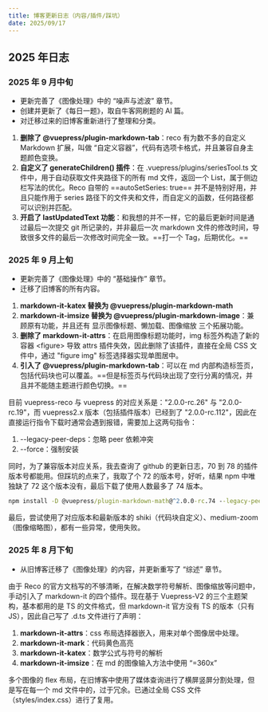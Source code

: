 ```yaml
---
title: 博客更新日志（内容/插件/踩坑）
date: 2025/09/17
---
```


## 2025 年日志

### 2025 年 9 月中旬

- 更新完善了《图像处理》中的 “噪声与滤波” 章节。
- 创建并更新了《每日一题》，取自牛客网刷题的 AI 篇。
- 对迁移过来的旧博客重新进行了整理和分类。

1. **删除了 @vuepress/plugin-markdown-tab**：reco 有为数不多的自定义 Markdown 扩展，叫做 “自定义容器”，代码有选项卡格式，并且兼容自身主题颜色变换。
2. **自定义了 generateChildren() 插件**：在 .vuepress/plugins/seriesTool.ts 文件中，用于自动获取文件夹路径下的所有 md 文件，返回一个 List，属于侧边栏写法的优化。Reco 自带的 ==autoSetSeries: true== 并不是特别好用，并且只能作用于 series 路径下的文件夹和文件，而自定义的函数，任何路径都可以识别并匹配。
3. **开启了 lastUpdatedText 功能**：和我想的并不一样，它的最后更新时间是通过最后一次提交 git 所记录的，并非最后一次 markdown 文件的修改时间，导致很多文件的最后一次修改时间完全一致。==打一个 Tag，后期优化。==

### 2025 年 9 月上旬

- 更新完善了《图像处理》中的 “基础操作” 章节。
- 迁移了旧博客的所有内容。

1. **markdown-it-katex 替换为 @vuepress/plugin-markdown-math**
2. **markdown-it-imsize 替换为 @vuepress/plugin-markdown-image**：兼顾原有功能，并且还有 显示图像标题、懒加载、图像缩放 三个拓展功能。
3. **删除了 markdown-it-attrs**：在启用图像标题功能时，img 标签外构造了新的容器 <figure\> 导致 attrs 插件失效，因此删除了该插件，直接在全局 CSS 文件中，通过 "figure img" 标签选择器实现单图居中。
4. **引入了 @vuepress/plugin-markdown-tab**：可以在 md 内部构造标签页，包括代码块也可以覆盖。==但是标签页与代码块出现了空行分离的情况，并且并不能随主题进行颜色切换。==

目前 vuepress-reco 与 vuepress 的对应关系是："2.0.0-rc.26" 与 "2.0.0-rc.19"，而 vuepress2.x 版本（包括插件版本）已经到了 "2.0.0-rc.112"，因此在直接运行指令下载时通常会遇到报错，需要加上这两句指令：

1. --legacy-peer-deps：忽略 peer 依赖冲突
2. --force：强制安装

同时，为了兼容版本对应关系，我去查询了 github 的更新日志，70 到 78 的插件版本号都能用。但踩坑的点来了，我取了个 72 的版本号，好听，结果 npm 中唯独缺了 72 这个版本没有，最后下载了使用人数最多了 74 版本。

```cmd
npm install -D @vuepress/plugin-markdown-math@^2.0.0-rc.74 --legacy-peer-deps --force
```

最后，尝试使用了对应版本和最新版本的 shiki（代码块自定义）、medium-zoom（图像缩略图），都有一些异常，使用失败。

### 2025 年 8 月下旬

- 从旧博客迁移了《图像处理》的内容，并更新重写了 “综述” 章节。

由于 Reco 的官方文档写的不够清晰，在解决数学符号解析、图像缩放等问题中，手动引入了 markdown-it 的四个插件。现在基于 Vuepress-V2 的三个主题架构，基本都用的是 TS 的文件格式，但 markdown-it 官方没有 TS 的版本（只有 JS），因此自己写了 .d.ts 文件进行了声明：

1. **markdown-it-attrs**：css 布局选择器嵌入，用来对单个图像居中处理。
2. **markdown-it-mark**：代码黄色高亮
3. **markdown-it-katex**：数学公式与符号的解析
4. **markdown-it-imsize**：在 md 的图像输入方法中使用 “=360x”

多个图像的 flex 布局，在旧博客中使用了媒体查询进行了横屏竖屏分割处理，但是写在每一个 md 文件中的，过于冗余。已通过全局 CSS 文件（styles/index.css）进行了复用。
